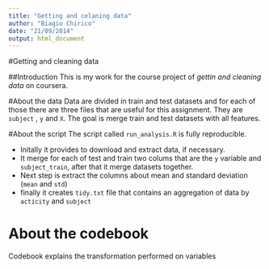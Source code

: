 ```yaml
---
title: "Getting and celaning data"
author: "Biagio Chirico"
date: "21/09/2014"
output: html_document
---
```


#Getting and cleaning data

##Introduction
This is my work for the course project of _gettin and cleaning data_ on coursera.

#About the data
Data are divided in train and test datasets and for each of those there are three files that are useful for this assignment. They are `subject` , `y` and `X`.
The goal is merge train and test datasets with all features.

#About the script
The script called `run_analysis.R` is fully reproducible. 

- Initally it provides to download and extract data, if necessary.
- It merge for each of test and train two colums that are the `y` variable and `subject_train`, after that it merge datasets together.
- Next step is extract the columns about mean and standard deviation (`mean` and `std`)
- finally it creates `tidy.txt` file that contains an aggregation of data by `acticity` and `subject`

# About the codebook
Codebook explains the transformation performed on variables